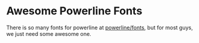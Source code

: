 # Awesome Powerline Fonts

There is so many fonts for powerline at [powerline/fonts](https://github.com/powerline/fonts), but for most guys, we just need some awesome one.
